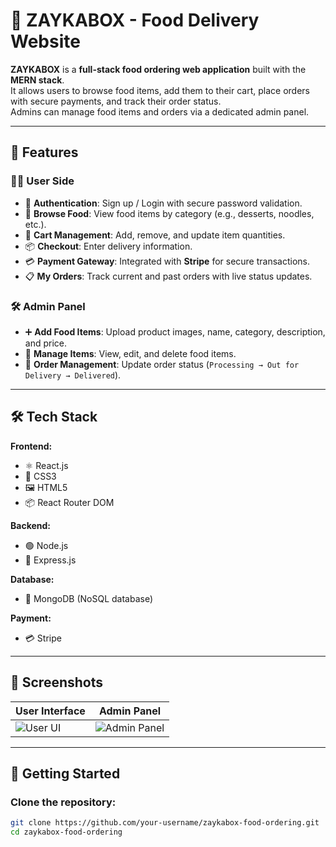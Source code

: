 # 🍴 ZAYKABOX - Food Delivery Website

**ZAYKABOX** is a **full-stack food ordering web application** built with the **MERN stack**.  
It allows users to browse food items, add them to their cart, place orders with secure payments, and track their order status.  
Admins can manage food items and orders via a dedicated admin panel.

---

## 🌟 Features

### 👨‍🍳 User Side
- 🔐 **Authentication**: Sign up / Login with secure password validation.
- 🍔 **Browse Food**: View food items by category (e.g., desserts, noodles, etc.).
- 🛒 **Cart Management**: Add, remove, and update item quantities.
- 📦 **Checkout**: Enter delivery information.
- 💳 **Payment Gateway**: Integrated with **Stripe** for secure transactions.
- 📋 **My Orders**: Track current and past orders with live status updates.

### 🛠️ Admin Panel
- ➕ **Add Food Items**: Upload product images, name, category, description, and price.
- 📃 **Manage Items**: View, edit, and delete food items.
- 🚚 **Order Management**: Update order status (`Processing → Out for Delivery → Delivered`).

---

## 🛠️ Tech Stack

**Frontend:**
- ⚛️ React.js  
- 🎨 CSS3  
- 🖼️ HTML5  
- 📦 React Router DOM  

**Backend:**
- 🟢 Node.js  
- 🚂 Express.js  

**Database:**
- 🍃 MongoDB (NoSQL database)  

**Payment:**
- 💳 Stripe  

---

## 📸 Screenshots

| User Interface | Admin Panel |
|----------------|--------------|
| ![User UI](https://via.placeholder.com/800x400.png?text=User+Interface+Preview) | ![Admin Panel](https://via.placeholder.com/800x400.png?text=Admin+Panel+Preview) |

---

## 🚀 Getting Started

### Clone the repository:
```bash
git clone https://github.com/your-username/zaykabox-food-ordering.git
cd zaykabox-food-ordering
